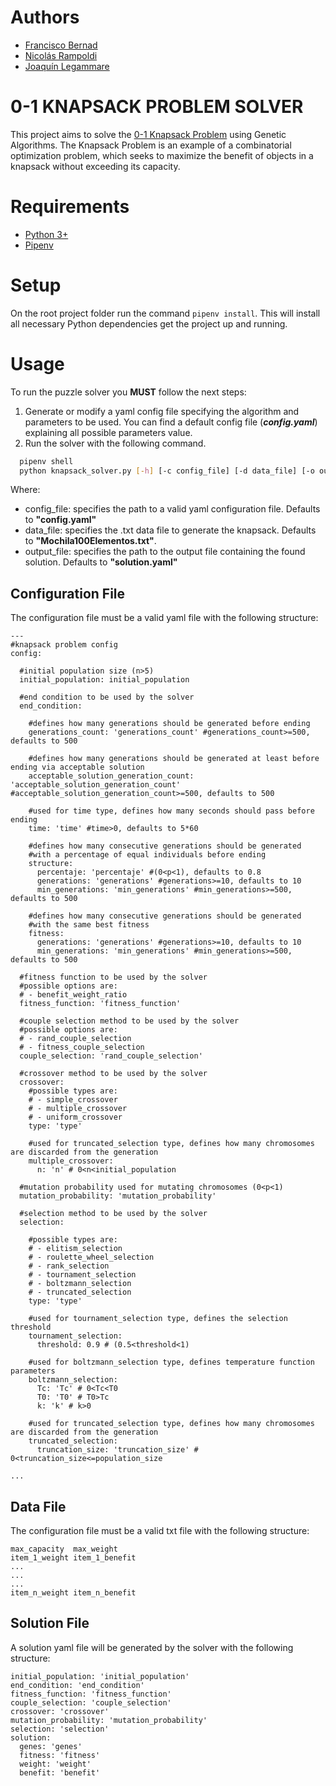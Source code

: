 # Authors

- [Francisco Bernad](https://github.com/FrBernad)
- [Nicolás Rampoldi](https://github.com/NicolasRampoldi)
- [Joaquín Legammare](https://github.com/JoacoLega)

# 0-1 KNAPSACK PROBLEM SOLVER

This project aims to solve the [0-1 Knapsack Problem](https://en.wikipedia.org/wiki/Knapsack_problem) using Genetic
Algorithms. The Knapsack Problem is an example of a combinatorial optimization problem, which seeks to maximize the
benefit of objects in a knapsack without exceeding its capacity.

# Requirements

- [Python 3+](https://www.python.org/downloads/)
- [Pipenv](https://pipenv.pypa.io/en/latest/)

# Setup

On the root project folder run the command `pipenv install`. This will install all necessary Python dependencies get the
project up and running.

# Usage

To run the puzzle solver you **MUST** follow the next steps:

1. Generate or modify a yaml config file specifying the algorithm and parameters to be used. You can find a default
   config file (***config.yaml***) explaining all possible parameters value.
2. Run the solver with the following command.

```bash
  pipenv shell 
  python knapsack_solver.py [-h] [-c config_file] [-d data_file] [-o output_file]
```

Where:

- config_file: specifies the path to a valid yaml configuration file. Defaults to **"config.yaml"**
- data_file: specifies the .txt data file to generate the knapsack. Defaults to  **"Mochila100Elementos.txt"**.
- output_file: specifies the path to the output file containing the found solution. Defaults to **"solution.yaml"**

## Configuration File

The configuration file must be a valid yaml file with the following structure:

```
---
#knapsack problem config
config:

  #initial population size (n>5)
  initial_population: initial_population

  #end condition to be used by the solver
  end_condition:

    #defines how many generations should be generated before ending
    generations_count: 'generations_count' #generations_count>=500, defaults to 500

    #defines how many generations should be generated at least before ending via acceptable solution
    acceptable_solution_generation_count: 'acceptable_solution_generation_count' #acceptable_solution_generation_count>=500, defaults to 500

    #used for time type, defines how many seconds should pass before ending
    time: 'time' #time>0, defaults to 5*60

    #defines how many consecutive generations should be generated
    #with a percentage of equal individuals before ending
    structure:
      percentaje: 'percentaje' #(0<p<1), defaults to 0.8
      generations: 'generations' #generations>=10, defaults to 10
      min_generations: 'min_generations' #min_generations>=500, defaults to 500

    #defines how many consecutive generations should be generated
    #with the same best fitness
    fitness:
      generations: 'generations' #generations>=10, defaults to 10
      min_generations: 'min_generations' #min_generations>=500, defaults to 500

  #fitness function to be used by the solver
  #possible options are:
  # - benefit_weight_ratio
  fitness_function: 'fitness_function'

  #couple selection method to be used by the solver
  #possible options are:
  # - rand_couple_selection
  # - fitness_couple_selection
  couple_selection: 'rand_couple_selection'

  #crossover method to be used by the solver
  crossover:
    #possible types are:
    # - simple_crossover
    # - multiple_crossover
    # - uniform_crossover
    type: 'type'

    #used for truncated_selection type, defines how many chromosomes are discarded from the generation
    multiple_crossover:
      n: 'n' # 0<n<initial_population

  #mutation probability used for mutating chromosomes (0<p<1)
  mutation_probability: 'mutation_probability'

  #selection method to be used by the solver
  selection:

    #possible types are:
    # - elitism_selection
    # - roulette_wheel_selection
    # - rank_selection
    # - tournament_selection
    # - boltzmann_selection
    # - truncated_selection
    type: 'type'
    
    #used for tournament_selection type, defines the selection threshold
    tournament_selection:
      threshold: 0.9 # (0.5<threshold<1)

    #used for boltzmann_selection type, defines temperature function parameters
    boltzmann_selection:
      Tc: 'Tc' # 0<Tc<T0
      T0: 'T0' # T0>Tc
      k: 'k' # k>0

    #used for truncated_selection type, defines how many chromosomes are discarded from the generation
    truncated_selection:
      truncation_size: 'truncation_size' # 0<truncation_size<=population_size

...
```

## Data File

The configuration file must be a valid txt file with the following structure:

```
max_capacity  max_weight
item_1_weight item_1_benefit
...
...
...
item_n_weight item_n_benefit
```

## Solution File

A solution yaml file will be generated by the solver with the following structure:

```
initial_population: 'initial_population'
end_condition: 'end_condition'
fitness_function: 'fitness_function'
couple_selection: 'couple_selection'
crossover: 'crossover'
mutation_probability: 'mutation_probability'
selection: 'selection' 
solution: 
  genes: 'genes'
  fitness: 'fitness'
  weight: 'weight'
  benefit: 'benefit'
```